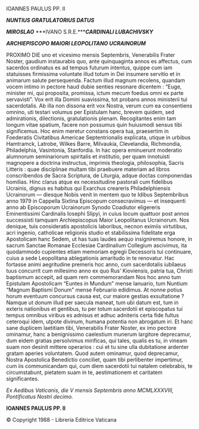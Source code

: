 IOANNES PAULUS PP. II

***NUNTIUS GRATULATORIUS DATUS***

***MIROSLAO*** ***IVANO S.R.E.******CARDINALI LUBACHIVSKY***

***ARCHIEPISCOPO MAIORI LEOPOLITANO UCRAINORUM***

PROXIMO DIE uno et vicesimo mensis Septembris, Venerabilis Frater Noster, gaudium instaurabis quo, ante quinquaginta annos es affectus, cum sacerdos ordinatus es ad tempus futurum intentus, quippe cum iam statuisses firmissima voluntate illud totum in Dei insumere servitio et in animarum salute persequenda. Factum illud magnum recolens, quandam vocem intimo in pectore haud dubie senties resonare dicentem : “Euge, minister mi, qui proposita, promissa, ictum mecum foedus omni ex parte servavisti”. Vox erit illa Domini suavissima, tot probans annos ministerii tui sacerdotalis. Ab illa non dissona erit vox Nostra, verum cum ea consentiens omnino, uti testari volumus per Epistulam hanc, brevem quidem, sed admirationis, dilectionis, gratulationis plenam. Recogitantes enim tam longum vitae spatium, facere non possumus quin huiusmodi sensus tibi significemus. Hoc enim meretur constans opera tua, praesertim in Foederatis Civitatibus Americae Septentrionalis explicata, utique in urbibus Hamtramck, Latrobe, Wilkes Barre, Milvaukia, Clevelandia, Richmondia, Philadelphia, Vasintonia, Stanfordia. In hac opera eminuerunt moderatio alumnorum seminariorum spiritalis et institutio, per quam innotuisti magnopere a doctrina instructus, imprimis theologia, philosophia, Sacris Litteris : quae disciplinae multam tibi praebuere materiam ad libros conscribendos de Sacra Scriptura, de Liturgia, adque doctas componendas homilias. Hinc clarus atque ex necessitudine pastorali cum fidelibus Ucrainis, dignus es habitus qui Exarchus creareris Philadelphiensis Ucrainorum — diesque Nobis venit in mentem quo te Idibus Septembribus anno 1979 in Cappella Sixtina Episcopum consecravimus — et insequenti anno ab Episcoporum Ucrainorum Synodo Coadiutor eligereris Eminentissimi Cardinalis Iosephi Slipyi, in cuius locum quattuor post annos successisti tamquam Archiepiscopus Maior Leopolitanus Ucrainorum. Nos denique, tuis consideratis apostolicis laboribus, necnon eximiis virtutibus, acri ingenio, catholicae religionis studio et stabilissima fidelitate erga Apostolicam hanc Sedem, ut has tuas laudes aequo insigniremus honore, in sacrum Sanctae Romanae Ecclesiae Cardinalium Collegium ascivimus, ita quodammodo cupientes etiam memoriam egregii Decessoris tui continuare, cuius a sede Leopolitana ablegationis amaritudo in te renovatur. Hac fortasse animi aegritudine premeris hoc anno, cum sacerdotalis iubilaeus tuus concurrit cum millesimo anno ex quo Rus’ Kioviensis, patria tua, Christi baptismum accepit, ad quam rem commemorandam Nos hoc anno tum Epistulam Apostolicam “Euntes in Mundum” mense Ianuario, tum Nuntium “Magnum Baptismi Donum” mense Februario edidimus. At nonne potius horum eventuum concursus causa est, cur maiore gestias exsultatione ? Namque ut donum illud per saecula maneat, tum ubi datum est, tum in exteris nationibus et gentibus, tu per totum sacerdotii et episcopatus tui tempus omnibus viribus es adnisus et adhuc adniteris certa fide fultus ceteroqui idem, utpote divinum, humana potentia non abrogatum iri. Et hanc sane duplicem laetitiam tibi, Venerabilis Frater Noster, ex imo pectore ominamur, hanc a benignissimo caelestium munerum largitore deprecamur, dum eidem gratias persolvimus mirificas, qui tales, qualis es tu, in vineam suam non desinit mittere operarios : cui et tu sine ulla dubitatione ardenter gratam aperies voluntatem. Quod autem ominamur, quod deprecamur, Nostra Apostolica Benedictio conciliet, quam tibi perlibenter impertimur, cum iis communicandam qui, cum diem sacerdotii tui natalem celebrabis, te circumstabunt, pietatem suam in te, aestimationem et caritatem significantes.

*Ex Aedibus Vaticanis, die V mensis Septembris anno MCMLXXXVIII, Pontificatus Nostri decimo.*

**IOANNES PAULUS PP. II**

© Copyright 1988 - Libreria Editrice Vaticana